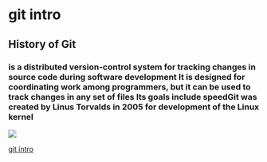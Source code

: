 # git intro

## History of Git
### is a distributed version-control system for tracking changes in source code during software development It is designed for coordinating work among programmers, but it can be used to track changes in any set of files Its goals include speedGit was created by Linus Torvalds in 2005 for development of the Linux kernel

![](https://blog.udemy.com/wp-content/uploads/2015/08/image066.png)



[git intro](https://blog.udemy.com/wp-content/uploads/2015/08/image066.png) 